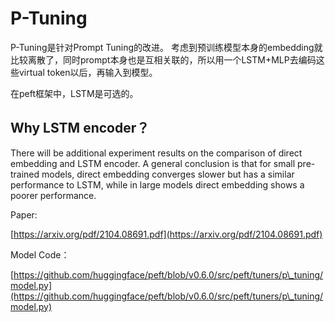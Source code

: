 # P-Tuning

P-Tuning是针对Prompt Tuning的改进。 考虑到预训练模型本身的embedding就比较离散了，同时prompt本身也是互相关联的，所以用一个LSTM+MLP去编码这些virtual token以后，再输入到模型。

在peft框架中，LSTM是可选的。

## Why LSTM encoder？

There will be additional experiment results on the comparison of direct embedding and LSTM encoder. A general conclusion is that for small pre-trained models, direct embedding converges slower but has a similar performance to LSTM, while in large models direct embedding shows a poorer performance.

Paper:

[https://arxiv.org/pdf/2104.08691.pdf](https://arxiv.org/pdf/2104.08691.pdf)

Model Code：

[https://github.com/huggingface/peft/blob/v0.6.0/src/peft/tuners/p\_tuning/model.py](https://github.com/huggingface/peft/blob/v0.6.0/src/peft/tuners/p\_tuning/model.py)
